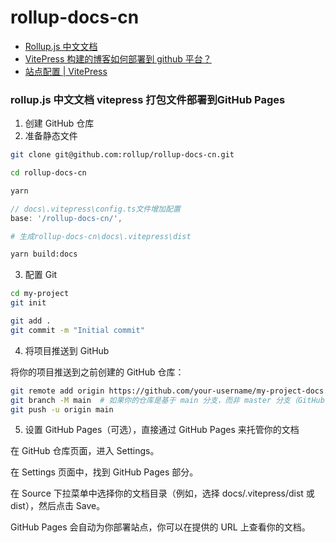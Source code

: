 # rollup-docs-cn


- [Rollup.js 中文文档](https://github.com/rollup/rollup-docs-cn)
- [VitePress 构建的博客如何部署到 github 平台？](https://juejin.cn/post/7362818245500518437)
- [站点配置 | VitePress](https://vitejs.cn/vitepress/reference/site-config#base)

### rollup.js 中文文档 vitepress 打包文件部署到GitHub Pages

1. 创建 GitHub 仓库
2. 准备静态文件

```bash
git clone git@github.com:rollup/rollup-docs-cn.git
```

```bash
cd rollup-docs-cn
```

```bash
yarn
```

```js
// docs\.vitepress\config.ts文件增加配置
base: '/rollup-docs-cn/',
```

```bash
# 生成rollup-docs-cn\docs\.vitepress\dist
```
```bash
yarn build:docs
```

3. 配置 Git

```bash
cd my-project
git init
```

```bash
git add .
git commit -m "Initial commit"

```

4. 将项目推送到 GitHub

将你的项目推送到之前创建的 GitHub 仓库：

```bash
git remote add origin https://github.com/your-username/my-project-docs.
git branch -M main  # 如果你的仓库是基于 main 分支，而非 master 分支（GitHub 现在默认是 main）
git push -u origin main
```


5. 设置 GitHub Pages（可选），直接通过 GitHub Pages 来托管你的文档

在 GitHub 仓库页面，进入 Settings。

在 Settings 页面中，找到 GitHub Pages 部分。

在 Source 下拉菜单中选择你的文档目录（例如，选择 docs/.vitepress/dist 或 dist），然后点击 Save。

GitHub Pages 会自动为你部署站点，你可以在提供的 URL 上查看你的文档。
